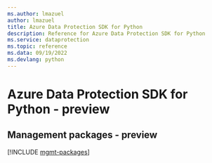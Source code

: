 ```yaml
---
ms.author: lmazuel
author: lmazuel
title: Azure Data Protection SDK for Python
description: Reference for Azure Data Protection SDK for Python
ms.service: dataprotection
ms.topic: reference
ms.data: 09/19/2022
ms.devlang: python
---
```

# Azure Data Protection SDK for Python - preview

## Management packages - preview
[!INCLUDE [mgmt-packages](data-protection-mgmt-index.md)]